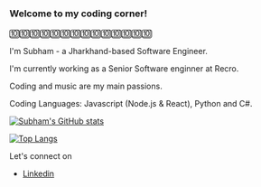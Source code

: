 

### Welcome to my coding corner! 
🔟🔟🔟🔟🔟🔟🔟🔟🔟🔟🔟🔟🔟🔟

I'm Subham - a Jharkhand-based Software Engineer.

I'm currently working as a Senior Software enginner at Recro.

Coding and music are my main passions.

Coding Languages: Javascript (Node.js & React), Python and C#. 

[![Subham's GitHub stats](https://github-readme-stats.vercel.app/api?username=isubham&count_private=true&show_icons=true&theme=omni)](https://github.com/isubham/github-readme-stats)

[![Top Langs](https://github-readme-stats.vercel.app/api/top-langs/?username=isubham&layout=compact&count_private=true&theme=omni)](https://github.com/isubham/github-readme-stats)


Let's connect on

* [Linkedin](https://www.linkedin.com/in/isubham/)

<!--
* [MyAnimeList](https://myanimelist.net/animelist/isubham)
-->
